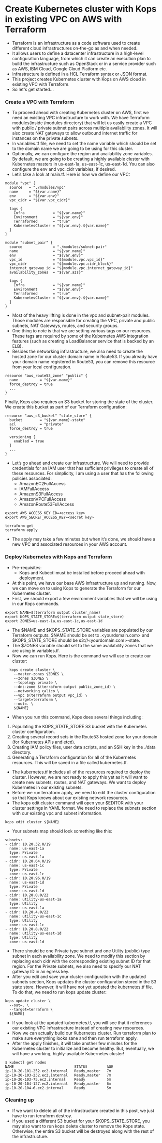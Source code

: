 # Create Kubernetes cluster with Kops in existing VPC on AWS with Terraform

- Terraform is an infrastructure as a code software used to create different cloud infrastructures on-the-go as and when needed.
- It allows users to define a datacenter infrastructure in a high-level configuration language, from which it can create an execution plan to build the infrastructure such as OpenStack or in a service provider such as AWS, IBM Cloud, Google Cloud Platform etc.
- Infrastructure is defined in a HCL Terraform syntax or JSON format.
- This project creates Kubernetes cluster with Kops on AWS cloud in existing VPC with Terraform.
- So let's get started...

### Create a VPC with Terraform
- To proceed ahead with creating Kubernetes cluster on AWS, first we need an existing VPC infrastructure to work with. We have Terraform modules(inside /modules directory) that will let us easily create a VPC with public / private subnet pairs across multiple availability zones. It will also create NAT gateways to allow outbound internet traffic for instances on the private subnets.
- In variables.tf file, we need to set the name variable which should be set to the domain name we are going to be using for this cluster.
- Optionally, we can configure the region and availability zone variables. By default, we are going to be creating a highly available cluster with Kubernetes masters in us-east-1a, us-east-1c, us-east-1d. You can also configure the env and vpc_cidr variables, if desired.
- Let’s take a look at main.tf. Here is how we define our VPC:
```
module "vpc" {
  source   = "./modules/vpc"
  name     = "${var.name}"
  env      = "${var.env}"
  vpc_cidr = "${var.vpc_cidr}"

  tags {
    Infra             = "${var.name}"
    Environment       = "${var.env}"
    Terraformed       = "true"
    KubernetesCluster = "${var.env}.${var.name}"
  }
}

module "subnet_pair" {
  source              = "./modules/subnet-pair"
  name                = "${var.name}"
  env                 = "${var.env}"
  vpc_id              = "${module.vpc.vpc_id}"
  vpc_cidr            = "${module.vpc.cidr_block}"
  internet_gateway_id = "${module.vpc.internet_gateway_id}"
  availability_zones  = "${var.azs}"

  tags {
    Infra             = "${var.name}"
    Environment       = "${var.env}"
    Terraformed       = "true"
    KubernetesCluster = "${var.env}.${var.name}"
  }
}
```
- Most of the heavy lifting is done in the vpc and subnet-pair modules. Those modules are responsible for creating the VPC, private and public subnets, NAT Gateways, routes, and security groups.
- One thing to note is that we are setting various tags on our resources. These tags are required by some of the Kubernetes AWS integration features (such as creating a LoadBalancer service that is backed by an ELB).
- Besides the networking infrastructure, we also need to create the hosted zone for our cluster domain name in Route53. If you already have your domain name registered in Route53, you can remove this resource from your local configuration.
```
resource "aws_route53_zone" "public" {
  name          = "${var.name}"
  force_destroy = true
  ...
}
```
Finally, Kops also requires an S3 bucket for storing the state of the cluster. We create this bucket as part of our Terraform configuration:
```
resource "aws_s3_bucket" "state_store" {
  bucket        = "${var.name}-state"
  acl           = "private"
  force_destroy = true

  versioning {
    enabled = true
  }
  ...
}
```
- Let’s go ahead and create our infrastructure. We will need to provide credentials for an IAM user that has sufficient privileges to create all of these resources. For simplicity, I am using a user that has the following policies associated:
  - AmazonEC2FullAccess
  - IAMFullAccess
  - AmazonS3FullAccess
  - AmazonVPCFullAccess
  - AmazonRoute53FullAccess
```
export AWS_ACCESS_KEY_ID=<access key>
export AWS_SECRET_ACCESS_KEY=<secret key>

terraform get
terraform apply
```
- The apply may take a few minutes but when it’s done, we should have a new VPC and associated resources in your AWS account.

### Deploy Kubernetes with Kops and Terraform
- Pre-requisites:
  - Kops and Kubectl must be installed before proceed ahead with deployment.
- At this point, we have our base AWS infrastructure up and running. Now, we can move on to using Kops to generate the Terraform for our Kubernetes cluster.
- First, we should export a few environment variables that we will be using in our Kops commands.
```
export NAME=$(terraform output cluster_name)
export KOPS_STATE_STORE=$(terraform output state_store)
export ZONES=us-east-1a,us-east-1c,us-east-1d
```
- The $NAME and $KOPS_STATE_STORE variables are populated by our Terraform outputs. $NAME should be set to <env>.<yourdomain.com> and $KOPS_STATE_STORE should be s3://<yourdomain.com>-state.
- The $ZONES variable should set to the same availability zones that we are using in variables.tf.
- Now we can run Kops. Here is the command we will use to create our cluster:

```
  kops create cluster \
    --master-zones $ZONES \
    --zones $ZONES \
    --topology private \
    --dns-zone $(terraform output public_zone_id) \
    --networking calico \
    --vpc $(terraform output vpc_id) \
    --target=terraform \
    --out=. \
    ${NAME}
```
- When you run this command, Kops does several things including:
1. Populating the KOPS_STATE_STORE S3 bucket with the Kubernetes cluster configuration.
2. Creating several record sets in the Route53 hosted zone for your domain (for Kubernetes APIs and etcd).
3. Creating IAM policy files, user data scripts, and an SSH key in the ./data directory.
4. Generating a Terraform configuration for all of the Kubernetes resources. This will be saved in a file called kubernetes.tf.
- The kubernetes.tf includes all of the resources required to deploy the cluster. However, we are not ready to apply this yet as it will want to create new subnets, routes, and NAT gateways. We want to deploy Kubernetes in our existing subnets.
- Before we run terraform apply, we need to edit the cluster configuration so that Kops knows about our existing network resources.
- The kops edit cluster command will open your $EDITOR with your cluster settings in YAML format. We need to replace the subnets section with our existing vpc and subnet information.
```
kops edit cluster ${NAME}
```
- Your subnets map should look something like this:
```
subnets:
- cidr: 10.20.32.0/19
  name: us-east-1a
  type: Private
  zone: us-east-1a
- cidr: 10.20.64.0/19
  name: us-east-1c
  type: Private
  zone: us-east-1c
- cidr: 10.20.96.0/19
  name: us-east-1d
  type: Private
  zone: us-east-1d
- cidr: 10.20.0.0/22
  name: utility-us-east-1a
  type: Utility
  zone: us-east-1a
- cidr: 10.20.4.0/22
  name: utility-us-east-1c
  type: Utility
  zone: us-east-1c
- cidr: 10.20.8.0/22
  name: utility-us-east-1d
  type: Utility
  zone: us-east-1d
```
- There should be one Private type subnet and one Utility (public) type subnet in each availability zone. We need to modify this section by replacing each cidr with the corresponding existing subnet ID for that region. For the Private subnets, we also need to specify our NAT gateway ID in an egress key.
- After you edit and save your cluster configuration with the updated subnets section, Kops updates the cluster configuration stored in the S3 state store. However, it will have not yet updated the kubernetes.tf file. To do that, we need to run kops update cluster:
```
kops update cluster \
  --out=. \
  --target=terraform \
  ${NAME}
```
- If you look at the updated kubernetes.tf, you will see that it references our existing VPC infrastructure instead of creating new resources.
- Now we can actually build our Kubernetes cluster. Run terraform plan to make sure everything looks sane and then run terraform apply.
- After the apply finishes, it will take another few minutes for the Kubernetes cluster to initialize and become healthy. But, eventually, we will have a working, highly-available Kubernetes cluster!
```
$ kubectl get nodes
NAME                            STATUS         AGE
ip-10-20-101-252.ec2.internal   Ready,master   7m
ip-10-20-103-232.ec2.internal   Ready,master   7m
ip-10-20-103-75.ec2.internal    Ready          5m
ip-10-20-104-127.ec2.internal   Ready,master   6m
ip-10-20-104-6.ec2.internal     Ready          5m
```

### Cleaning up
- If we want to delete all of the infrastructure created in this post, we just have to run terraform destroy.
- If you used a different S3 bucket for your $KOPS_STATE_STORE, you may also want to run kops delete cluster to remove the Kops state. Otherwise, the entire S3 bucket will be destroyed along with the rest of the infrastructure.
